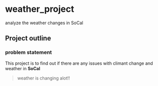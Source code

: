 # weather_project
analyze the weather changes in SoCal

## Project outline

### problem statement
This project is to find out if there are any issues with climant change and weather in **SoCal**
> weather is changing alot!!
